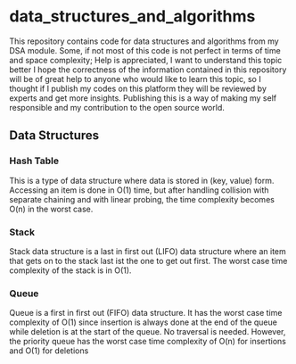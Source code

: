 # data_structures_and_algorithms
This repository contains code for data structures and algorithms from my DSA module.
 Some, if not most of this code is not perfect in terms of time and space complexity;
 Help is appreciated, I want to understand this topic better I hope the correctness 
 of the information contained in this repository will be of great help to anyone who would like to learn
 this topic, so I thought if I publish my codes on this platform they will be reviewed by experts and get more insights.
 Publishing this is a way of making my self responsible and my contribution to the open source world.

## Data Structures

### Hash Table

This is a type of data structure where data is stored in (key, value) form. Accessing an item is done in O(1)
time, but after handling collision with separate chaining and with linear probing, the time complexity becomes O(n) 
in the worst case.

### Stack

Stack data structure is a last in first out (LIFO) data structure where an item that gets on to the stack last 
ist the one to get out first. The worst case time complexity of the stack is in O(1).

### Queue

Queue is a first in first out (FIFO) data structure. It has the worst case time complexity of O(1) since insertion 
is always done at the end of the queue while deletion is at the start of the queue. No traversal is needed. However, the priority
queue has the worst case time complexity of O(n) for insertions and O(1) for deletions
